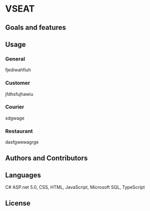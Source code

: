 # VSEAT

## Goals and features

## Usage

### General
fjediwahfiuh

### Customer
jfdhsfujhawiu

### Courier
sdgwage

### Restaurant
dasfgwewagrge

## Authors and Contributors

## Languages
C# ASP.net 5.0, CSS, HTML, JavaScript, Microsoft SQL, TypeScript

## License
